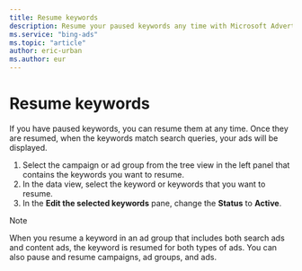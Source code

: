 ```yaml
---
title: Resume keywords
description: Resume your paused keywords any time with Microsoft Advertising Editor.
ms.service: "bing-ads"
ms.topic: "article"
author: eric-urban
ms.author: eur
---
```


# Resume keywords

If you have paused keywords, you can resume them at any time. Once they are resumed, when the keywords match search queries, your ads will be displayed.

1. Select the campaign or ad group from the tree view in the left panel that contains the keywords you want to resume.
1. In the data view, select the keyword or keywords that you want to resume.
1. In the **Edit the selected keywords** pane, change the **Status** to **Active**.

> [!NOTE]
> When you resume a keyword in an ad group that includes both search ads and content ads, the keyword is resumed for both types of ads.
> You can also pause and resume campaigns, ad groups, and ads.


